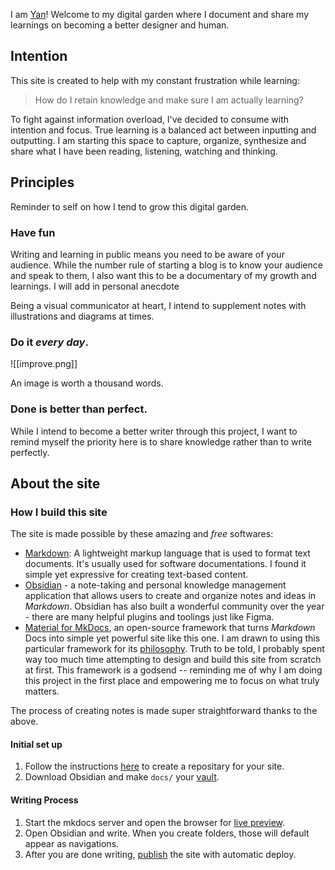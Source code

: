 I am [Yan](www.yanyanleee.com)! Welcome to my digital garden where I document and share my learnings on becoming a better designer and human.

## Intention

This site is created to help with my constant frustration while learning:

> How do I retain knowledge and make sure I am actually learning?

To fight against information overload, I've decided to consume with intention and focus. True learning is a balanced act between inputting and outputting. I am starting this space to capture, organize, synthesize and share what I have been reading, listening, watching and thinking. 

## Principles
Reminder to self on how I tend to grow this digital garden.
### Have fun
Writing and learning in public means you need to be aware of your audience. 
While the number rule of starting a blog is to know your audience and speak to them, I also want this to be a documentary of my growth and learnings. I will add in personal anecdote

Being a visual communicator at heart, I intend to supplement notes with illustrations and diagrams at times.

### Do it *every day*.


![[improve.png]]

An image is worth a thousand words.

### Done is better than perfect. 
While I intend to become a better writer through this project, I want to remind myself the priority here is to share knowledge rather than to write perfectly. 



## About the site

### How I build this site

The site is made possible by these amazing and _free_ softwares:

- [Markdown](https://en.wikipedia.org/wiki/Markdown): A lightweight markup language that is used to format text documents. It's usually used for software documentations. I found it simple yet expressive for creating text-based content.
- [Obsidian](https://obsidian.md/) - a note-taking and personal knowledge management application that allows users to create and organize notes and ideas in _Markdown_. Obsidian has also built a wonderful community over the year - there are many helpful plugins and toolings just like Figma.
- [Material for MkDocs](https://squidfunk.github.io/mkdocs-material/), an open-source framework that turns _Markdown_ Docs into simple yet powerful site like this one. I am drawn to using this particular framework for its [philosophy](https://squidfunk.github.io/mkdocs-material/philosophy/). Truth to be told, I probably spent way too much time attempting to design and build this site from scratch at first. This framework is a godsend -- reminding me of why I am doing this project in the first place and empowering me to focus on what truly matters.

The process of creating notes is made super straightforward thanks to the above.

#### Initial set up

1. Follow the instructions [here](https://squidfunk.github.io/mkdocs-material/getting-started/) to create a repositary for your site.
2. Download Obsidian and make `docs/` your [vault](https://help.obsidian.md/How+to/Working+with+multiple+vaults).

#### Writing Process

1. Start the mkdocs server and open the browser for [live preview](https://squidfunk.github.io/mkdocs-material/creating-your-site/#previewing-as-you-write).
2. Open Obsidian and write. When you create folders, those will default appear as navigations.
3. After you are done writing, [publish](https://squidfunk.github.io/mkdocs-material/publishing-your-site/) the site with automatic deploy.
